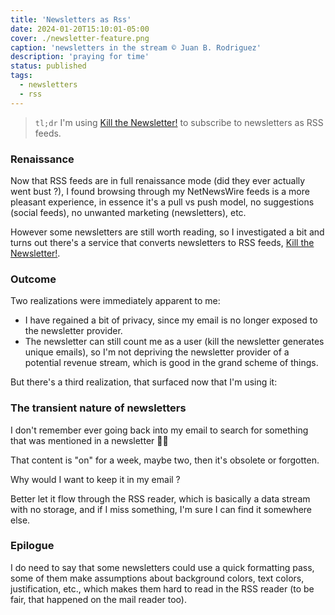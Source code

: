 ```yaml
---
title: 'Newsletters as Rss'
date: 2024-01-20T15:10:01-05:00
cover: ./newsletter-feature.png
caption: 'newsletters in the stream © Juan B. Rodriguez'
description: 'praying for time'
status: published
tags:
  - newsletters
  - rss
---
```


> `tl;dr` I'm using [Kill the Newsletter!](https://kill-the-newsletter.com/) to subscribe to newsletters as RSS feeds.

### Renaissance

Now that RSS feeds are in full renaissance mode (did they ever actually went bust ?), I found browsing through my NetNewsWire feeds is a more pleasant experience, in essence it's a pull vs push model, no suggestions (social feeds), no unwanted marketing (newsletters), etc.

However some newsletters are still worth reading, so I investigated a bit and turns out there's a service that converts newsletters to RSS feeds, [Kill the Newsletter!](https://kill-the-newsletter.com/).

### Outcome

Two realizations were immediately apparent to me:

- I have regained a bit of privacy, since my email is no longer exposed to the newsletter provider.
- The newsletter can still count me as a user (kill the newsletter generates unique emails), so I'm not depriving the newsletter provider of a potential revenue stream, which is good in the grand scheme of things.

But there's a third realization, that surfaced now that I'm using it:

### The transient nature of newsletters

I don't remember ever going back into my email to search for something that was mentioned in a newsletter 🤷‍♂️

That content is "on" for a week, maybe two, then it's obsolete or forgotten.

Why would I want to keep it in my email ?

Better let it flow through the RSS reader, which is basically a data stream with no storage, and if I miss something, I'm sure I can find it somewhere else.

### Epilogue

I do need to say that some newsletters could use a quick formatting pass, some of them make assumptions about background colors, text colors, justification, etc., which makes them hard to read in the RSS reader (to be fair, that happened on the mail reader too).
